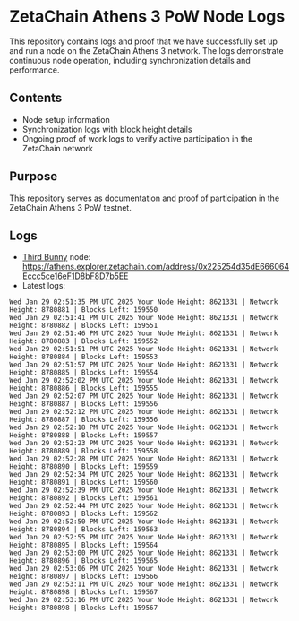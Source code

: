 # ZetaChain Athens 3 PoW Node Logs
This repository contains logs and proof that we have successfully set up and run a node on the ZetaChain Athens 3 network. The logs demonstrate continuous node operation, including synchronization details and performance.

## Contents
- Node setup information
- Synchronization logs with block height details
- Ongoing proof of work logs to verify active participation in the ZetaChain network

## Purpose
This repository serves as documentation and proof of participation in the ZetaChain Athens 3 PoW testnet.

## Logs

- [Third Bunny](https://thirdbunny.xyz/) node: https://athens.explorer.zetachain.com/address/0x225254d35dE666064Eccc5ce16eF1D8bF8D7b5EE
- Latest logs:
```
Wed Jan 29 02:51:35 PM UTC 2025 Your Node Height: 8621331 | Network Height: 8780881 | Blocks Left: 159550
Wed Jan 29 02:51:41 PM UTC 2025 Your Node Height: 8621331 | Network Height: 8780882 | Blocks Left: 159551
Wed Jan 29 02:51:46 PM UTC 2025 Your Node Height: 8621331 | Network Height: 8780883 | Blocks Left: 159552
Wed Jan 29 02:51:51 PM UTC 2025 Your Node Height: 8621331 | Network Height: 8780884 | Blocks Left: 159553
Wed Jan 29 02:51:57 PM UTC 2025 Your Node Height: 8621331 | Network Height: 8780885 | Blocks Left: 159554
Wed Jan 29 02:52:02 PM UTC 2025 Your Node Height: 8621331 | Network Height: 8780886 | Blocks Left: 159555
Wed Jan 29 02:52:07 PM UTC 2025 Your Node Height: 8621331 | Network Height: 8780887 | Blocks Left: 159556
Wed Jan 29 02:52:12 PM UTC 2025 Your Node Height: 8621331 | Network Height: 8780887 | Blocks Left: 159556
Wed Jan 29 02:52:18 PM UTC 2025 Your Node Height: 8621331 | Network Height: 8780888 | Blocks Left: 159557
Wed Jan 29 02:52:23 PM UTC 2025 Your Node Height: 8621331 | Network Height: 8780889 | Blocks Left: 159558
Wed Jan 29 02:52:28 PM UTC 2025 Your Node Height: 8621331 | Network Height: 8780890 | Blocks Left: 159559
Wed Jan 29 02:52:34 PM UTC 2025 Your Node Height: 8621331 | Network Height: 8780891 | Blocks Left: 159560
Wed Jan 29 02:52:39 PM UTC 2025 Your Node Height: 8621331 | Network Height: 8780892 | Blocks Left: 159561
Wed Jan 29 02:52:44 PM UTC 2025 Your Node Height: 8621331 | Network Height: 8780893 | Blocks Left: 159562
Wed Jan 29 02:52:50 PM UTC 2025 Your Node Height: 8621331 | Network Height: 8780894 | Blocks Left: 159563
Wed Jan 29 02:52:55 PM UTC 2025 Your Node Height: 8621331 | Network Height: 8780895 | Blocks Left: 159564
Wed Jan 29 02:53:00 PM UTC 2025 Your Node Height: 8621331 | Network Height: 8780896 | Blocks Left: 159565
Wed Jan 29 02:53:06 PM UTC 2025 Your Node Height: 8621331 | Network Height: 8780897 | Blocks Left: 159566
Wed Jan 29 02:53:11 PM UTC 2025 Your Node Height: 8621331 | Network Height: 8780898 | Blocks Left: 159567
Wed Jan 29 02:53:16 PM UTC 2025 Your Node Height: 8621331 | Network Height: 8780898 | Blocks Left: 159567
```

